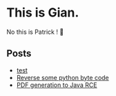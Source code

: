 # This is Gian.

No this is Patrick ! :shell:

## Posts

* [test](https://gian2dchris.github.io/test)
* [Reverse some python byte code](https://gian2dchris.github.io/reverse-python-bytecode)
* [PDF generation to Java RCE](https://gian2dchris.github.io/pdf-java-rce)
